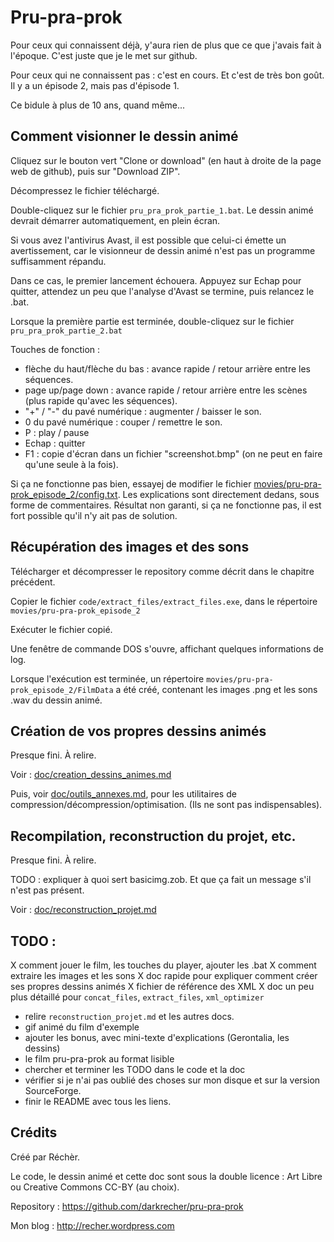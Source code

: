 # Pru-pra-prok

Pour ceux qui connaissent déjà, y'aura rien de plus que ce que j'avais fait à l'époque. C'est juste que je le met sur github.

Pour ceux qui ne connaissent pas : c'est en cours. Et c'est de très bon goût. Il y a un épisode 2, mais pas d'épisode 1.

Ce bidule à plus de 10 ans, quand même...


## Comment visionner le dessin animé

Cliquez sur le bouton vert "Clone or download" (en haut à droite de la page web de github), puis sur "Download ZIP".

Décompressez le fichier téléchargé.

Double-cliquez sur le fichier `pru_pra_prok_partie_1.bat`. Le dessin animé devrait démarrer automatiquement, en plein écran.

Si vous avez l'antivirus Avast, il est possible que celui-ci émette un avertissement, car le visionneur de dessin animé n'est pas un programme suffisamment répandu.

Dans ce cas, le premier lancement échouera. Appuyez sur Echap pour quitter, attendez un peu que l'analyse d'Avast se termine, puis relancez le .bat.

Lorsque la première partie est terminée, double-cliquez sur le fichier `pru_pra_prok_partie_2.bat`

Touches de fonction :

 - flèche du haut/flèche du bas : avance rapide / retour arrière entre les séquences.
 - page up/page down : avance rapide / retour arrière entre les scènes (plus rapide qu'avec les séquences).
 - "+" / "-" du pavé numérique : augmenter / baisser le son.
 - 0 du pavé numérique : couper / remettre le son.
 - P : play / pause
 - Echap : quitter
 - F1 : copie d'écran dans un fichier "screenshot.bmp" (on ne peut en faire qu'une seule à la fois).

Si ça ne fonctionne pas bien, essayej de modifier le fichier [movies/pru-pra-prok_episode_2/config.txt](movies/pru-pra-prok_episode_2/config.txt). Les explications sont directement dedans, sous forme de commentaires. Résultat non garanti, si ça ne fonctionne pas, il est fort possible qu'il n'y ait pas de solution.


## Récupération des images et des sons

Télécharger et décompresser le repository comme décrit dans le chapitre précédent.

Copier le fichier `code/extract_files/extract_files.exe`, dans le répertoire `movies/pru-pra-prok_episode_2`

Exécuter le fichier copié.

Une fenêtre de commande DOS s'ouvre, affichant quelques informations de log.

Lorsque l'exécution est terminée, un répertoire `movies/pru-pra-prok_episode_2/FilmData` a été créé, contenant les images .png et les sons .wav du dessin animé.


## Création de vos propres dessins animés

Presque fini. À relire.

Voir : [doc/creation_dessins_animes.md](doc/creation_dessins_animes.md)

Puis, voir [doc/outils_annexes.md](doc/outils_annexes.md), pour les utilitaires de compression/décompression/optimisation. (Ils ne sont pas indispensables).


## Recompilation, reconstruction du projet, etc.

Presque fini. À relire.

TODO : expliquer à quoi sert basicimg.zob. Et que ça fait un message s'il n'est pas présent.

Voir : [doc/reconstruction_projet.md](doc/reconstruction_projet.md)


## TODO :

 X comment jouer le film, les touches du player, ajouter les .bat
 X comment extraire les images et les sons
 X doc rapide pour expliquer comment créer ses propres dessins animés
 X fichier de référence des XML
 X doc un peu plus détaillé pour `concat_files`, `extract_files`, `xml_optimizer`
 - relire `reconstruction_projet.md` et les autres docs.
 - gif animé du film d'exemple
 - ajouter les bonus, avec mini-texte d'explications (Gerontalia, les dessins)
 - le film pru-pra-prok au format lisible
 - chercher et terminer les TODO dans le code et la doc
 - vérifier si je n'ai pas oublié des choses sur mon disque et sur la version SourceForge.
 - finir le README avec tous les liens.


## Crédits

Créé par Réchèr.

Le code, le dessin animé et cette doc sont sous la double licence : Art Libre ou Creative Commons CC-BY (au choix).

Repository : https://github.com/darkrecher/pru-pra-prok

Mon blog : http://recher.wordpress.com
